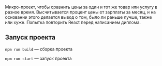 
Микро-проект, чтобы сравнить цены за один и тот же товар или услугу в разное время. Высчитывается процент цены от зарплаты за месяц, и на основании этого делается вывод о том, было ли раньше лучше, также или хуже.
Попытка повторить React перед написанием диплома.

## Запуск проекта

`npm run build` — сборка проекта

`npm run start` — запуск проекта
